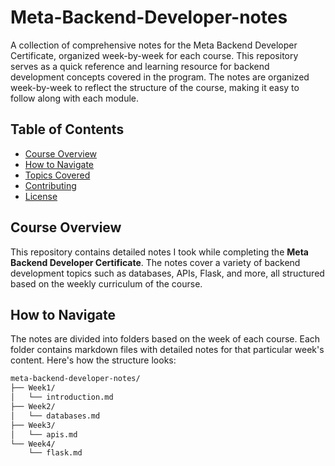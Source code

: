 # Meta-Backend-Developer-notes
A collection of comprehensive notes for the Meta Backend Developer Certificate, organized week-by-week for each course. This repository serves as a quick reference and learning resource for backend development concepts covered in the program.
The notes are organized week-by-week to reflect the structure of the course, making it easy to follow along with each module.

## Table of Contents

- [Course Overview](#course-overview)
- [How to Navigate](#how-to-navigate)
- [Topics Covered](#topics-covered)
- [Contributing](#contributing)
- [License](#license)

## Course Overview

This repository contains detailed notes I took while completing the **Meta Backend Developer Certificate**. The notes cover a variety of backend development topics such as databases, APIs, Flask, and more, all structured based on the weekly curriculum of the course.

## How to Navigate

The notes are divided into folders based on the week of each course. Each folder contains markdown files with detailed notes for that particular week's content. Here's how the structure looks:

```bash
meta-backend-developer-notes/
├── Week1/
│   └── introduction.md
├── Week2/
│   └── databases.md
├── Week3/
│   └── apis.md
└── Week4/
    └── flask.md

